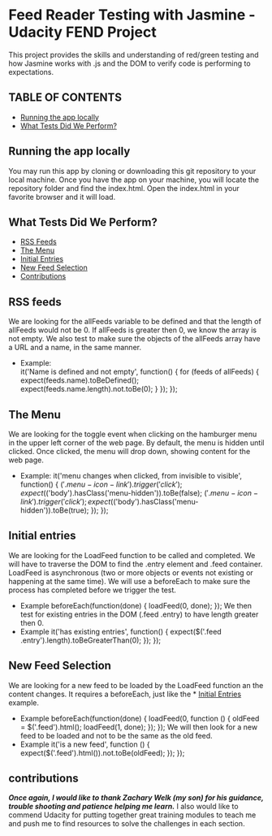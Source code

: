 # Feed Reader Testing with Jasmine - Udacity FEND Project
This project provides the skills and understanding of red/green testing and how Jasmine works with .js and the DOM to verify code is performing to expectations.

## TABLE OF CONTENTS
* [Running the app locally](#running-the-app-locally)
* [What Tests Did We Perform?](#what-tests-did-we-perform?)

## Running the app locally
You may run this app by cloning or downloading this git repository to your local machine. Once you have the app on your machine, you will locate the repository folder and find the index.html. Open the index.html in your favorite browser and it will load.

## What Tests Did We Perform?
* [RSS Feeds](#rss-feeds)
* [The Menu](#the-menu)
* [Initial Entries](#initial-entries)
* [New Feed Selection](#new-feed-selection)
* [Contributions](#contributions)

## RSS feeds
We are looking for the allFeeds variable to be defined and that the length of allFeeds would not be 0. If allFeeds is greater then 0, we know the array is not empty. We also test to make sure the objects of the allFeeds array have a URL and a name, in the same manner.
* Example:  
it('Name is defined and not empty', function() {
   for (feeds of allFeeds) {
     expect(feeds.name).toBeDefined();
     expect(feeds.name.length).not.toBe(0);
   }
 });
});

## The Menu
We are looking for the toggle event when clicking on the hamburger menu in the upper left corner of the web page. By default, the menu is hidden until clicked. Once clicked, the menu will drop down, showing content for the web page.
* Example:
it('menu changes when clicked, from invisible to visible', function() {
  $('.menu-icon-link').trigger('click');
  expect($('body').hasClass('menu-hidden')).toBe(false);
  $('.menu-icon-link').trigger('click');
  expect($('body').hasClass('menu-hidden')).toBe(true);
});
});

## Initial entries
We are looking for the LoadFeed function to be called and completed. We will have to traverse the DOM to find the .entry element and .feed container. LoadFeed is asynchronous (two or more objects or events not existing or happening at the same time). We will use a beforeEach to make sure the process has completed before we trigger the test.
* Example
beforeEach(function(done) {
  loadFeed(0, done);
});
We then test for existing entries in the DOM (.feed .entry) to have length greater then 0.
* Example
it('has existing entries', function() {
  expect($('.feed .entry').length).toBeGreaterThan(0);
  });
});

## New Feed Selection
We are looking for a new feed to be loaded by the LoadFeed function an the content changes. It requires a beforeEach, just like the * [Initial Entries](#initial-entries) example.
* Example
beforeEach(function(done) {
  loadFeed(0, function () {
    oldFeed = $('.feed').html();
    loadFeed(1, done);
  });
});
We will then look for a new feed to be loaded and not to be the same as the old feed.
* Example
it('is a new feed', function () {
  expect($('.feed').html()).not.toBe(oldFeed);
});
});

## contributions
***Once again, I would like to thank Zachary Welk (my son) for his guidance, trouble shooting and patience helping me learn.***
I also would like to commend Udacity for putting together great training modules to teach me and push me to find resources to solve the challenges in each section.
